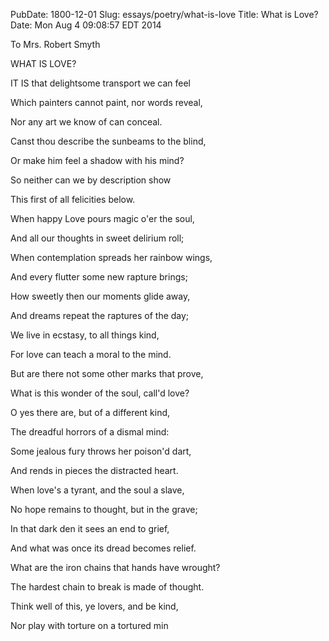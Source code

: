PubDate: 1800-12-01
Slug: essays/poetry/what-is-love
Title: What is Love?
Date: Mon Aug  4 09:08:57 EDT 2014

   To Mrs. Robert Smyth



   WHAT IS LOVE?



   IT IS that delightsome transport we can feel

   Which painters cannot paint, nor words reveal,

   Nor any art we know of can conceal.



   Canst thou describe the sunbeams to the blind,

   Or make him feel a shadow with his mind?

   So neither can we by description show

   This first of all felicities below.



   When happy Love pours magic o'er the soul,

   And all our thoughts in sweet delirium roll;

   When contemplation spreads her rainbow wings,

   And every flutter some new rapture brings;

   How sweetly then our moments glide away,

   And dreams repeat the raptures of the day;

   We live in ecstasy, to all things kind,

   For love can teach a moral to the mind.



   But are there not some other marks that prove,

   What is this wonder of the soul, call'd love?

   O yes there are, but of a different kind,

   The dreadful horrors of a dismal mind:

   Some jealous fury throws her poison'd dart,

   And rends in pieces the distracted heart.



   When love's a tyrant, and the soul a slave,

   No hope remains to thought, but in the grave;

   In that dark den it sees an end to grief,

   And what was once its dread becomes relief.



   What are the iron chains that hands have wrought?

   The hardest chain to break is made of thought.

   Think well of this, ye lovers, and be kind,

   Nor play with torture on a tortured min
